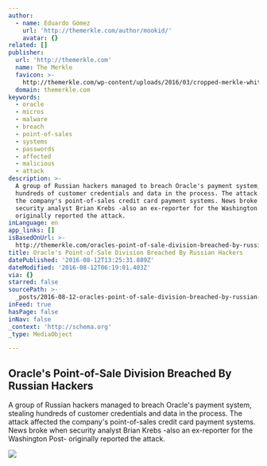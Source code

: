 ```yaml
---
author:
  - name: Eduardo Gómez
    url: 'http://themerkle.com/author/mookid/'
    avatar: {}
related: []
publisher:
  url: 'http://themerkle.com'
  name: The Merkle
  favicon: >-
    http://themerkle.com/wp-content/uploads/2016/03/cropped-merkle-white-1-192x192.png
  domain: themerkle.com
keywords:
  - oracle
  - micros
  - malware
  - breach
  - point-of-sales
  - systems
  - passwords
  - affected
  - malicious
  - attack
description: >-
  A group of Russian hackers managed to breach Oracle's payment system, stealing
  hundreds of customer credentials and data in the process. The attack affected
  the company's point-of-sales credit card payment systems. News broke when
  security analyst Brian Krebs -also an ex-reporter for the Washington Post-
  originally reported the attack.
inLanguage: en
app_links: []
isBasedOnUrl: >-
  http://themerkle.com/oracles-point-of-sale-division-breached-by-russian-hackers/
title: Oracle's Point-of-Sale Division Breached By Russian Hackers
datePublished: '2016-08-12T13:25:31.889Z'
dateModified: '2016-08-12T06:19:01.403Z'
via: {}
starred: false
sourcePath: >-
  _posts/2016-08-12-oracles-point-of-sale-division-breached-by-russian-hackers.md
inFeed: true
hasPage: false
inNav: false
_context: 'http://schema.org'
_type: MediaObject

---
```

<article style=""><h1>Oracle's Point-of-Sale Division Breached By Russian Hackers</h1><p>A group of Russian hackers managed to breach Oracle's payment system, stealing hundreds of customer credentials and data in the process. The attack affected the company's point-of-sales credit card payment systems. News broke when security analyst Brian Krebs -also an ex-reporter for the Washington Post- originally reported the attack.</p><img src="http://themerkle.com/wp-content/uploads/2016/06/Russian-Hackers.jpg" /></article>